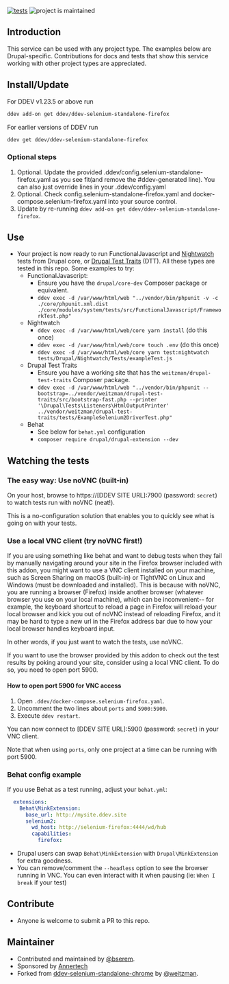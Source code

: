 [![tests](https://github.com/ddev/ddev-selenium-standalone-firefox/actions/workflows/tests.yml/badge.svg)](https://github.com/ddev/ddev-addon-template/actions/workflows/tests.yml) ![project is maintained](https://img.shields.io/maintenance/yes/2024.svg)

## Introduction

This service can be used with any project type. The examples below are Drupal-specific. Contributions for docs and tests that show this service working with other project types are appreciated.

## Install/Update

For DDEV v1.23.5 or above run

```sh
ddev add-on get ddev/ddev-selenium-standalone-firefox
```

For earlier versions of DDEV run

```sh
ddev get ddev/ddev-selenium-standalone-firefox
```

### Optional steps

1. Optional. Update the provided .ddev/config.selenium-standalone-firefox.yaml as you see fit(and remove the #ddev-generated line). You can also just override lines in your .ddev/config.yaml
1. Optional. Check config.selenium-standalone-firefox.yaml and docker-compose.selenium-firefox.yaml into your source control.
1. Update by re-running `ddev add-on get ddev/ddev-selenium-standalone-firefox`.

## Use

- Your project is now ready to run FunctionalJavascript and [Nightwatch](https://www.drupal.org/docs/automated-testing/javascript-testing-using-nightwatch) tests from Drupal core, or [Drupal Test Traits](https://gitlab.com/weitzman/drupal-test-traits) (DTT). All these types are tested in this repo. Some examples to try:
  - FunctionalJavascript:
    - Ensure you have the `drupal/core-dev` Composer package or equivalent.
    - `ddev exec -d /var/www/html/web "../vendor/bin/phpunit -v -c ./core/phpunit.xml.dist ./core/modules/system/tests/src/FunctionalJavascript/FrameworkTest.php"`
  - Nightwatch
    - `ddev exec -d /var/www/html/web/core yarn install` (do this once)
    - `ddev exec -d /var/www/html/web/core touch .env` (do this once)
    - `ddev exec -d /var/www/html/web/core yarn test:nightwatch tests/Drupal/Nightwatch/Tests/exampleTest.js`
  - Drupal Test Traits
    - Ensure you have a working site that has the `weitzman/drupal-test-traits` Composer package.
    - `ddev exec -d /var/www/html/web "../vendor/bin/phpunit --bootstrap=../vendor/weitzman/drupal-test-traits/src/bootstrap-fast.php --printer '\Drupal\Tests\Listeners\HtmlOutputPrinter' ../vendor/weitzman/drupal-test-traits/tests/ExampleSelenium2DriverTest.php"`
  - Behat
    - See below for `behat.yml` configuration
    - `composer require drupal/drupal-extension --dev`

## Watching the tests

### The easy way: Use noVNC (built-in)

On your host, browse to https://[DDEV SITE URL]:7900 (password: `secret`) to watch tests run with noVNC (neat!).

This is a no-configuration solution that enables you to quickly see what is going on with your tests.

### Use a local VNC client (try noVNC first!)

If you are using something like behat and want to debug tests when they fail by manually navigating around your site in the Firefox browser included with this addon, you might want to use a VNC client installed on your machine, such as Screen Sharing on macOS (built-in) or TightVNC on Linux and Windows (must be downloaded and installed). This is because with noVNC, you are running a browser (Firefox) inside another browser (whatever browser you use on your local machine), which can be inconvenient-- for example, the keyboard shortcut to reload a page in Firefox will reload your local browser and kick you out of noVNC instead of reloading Firefox, and it may be hard to type a new url in the Firefox address bar due to how your local browser handles keyboard input.

In other words, if you just want to watch the tests, use noVNC.

If you want to use the browser provided by this addon to check out the test results by poking around your site, consider using a local VNC client. To do so, you need to open port 5900.

#### How to open port 5900 for VNC access

1. Open `.ddev/docker-compose.selenium-firefox.yaml`.
2. Uncomment the two lines about `ports` and `5900:5900`.
3. Execute `ddev restart`.

You can now connect to [DDEV SITE URL]:5900 (password: `secret`) in your VNC client.

Note that when using `ports`, only one project at a time can be running with port 5900.

### Behat config example

If you use Behat as a test running, adjust your `behat.yml`:

```yml
  extensions:
    Behat\MinkExtension:
      base_url: http://mysite.ddev.site
      selenium2:
        wd_host: http://selenium-firefox:4444/wd/hub
        capabilities:
          firefox:
```

- Drupal users can swap `Behat\MinkExtension` with `Drupal\MinkExtension` for extra goodness.
- You can remove/comment the `--headless` option to see the browser running in VNC. You can even interact with it when pausing (ie: `When I break` if your test)

## Contribute

- Anyone is welcome to submit a PR to this repo.

## Maintainer

- Contributed and maintained by [@bserem](https://github.com/bserem).
- Sponsored by [Annertech](https://www.annertech.com)
- Forked from [ddev-selenium-standalone-chrome](https://github.com/ddev/ddev-selenium-standalone-chrome) by [@weitzman](https://github.com/weitzman).
